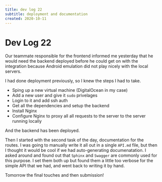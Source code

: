 ```yaml
---
title: dev log 22
subtitle: deployment and documentation
created: 2020-10-11
---
```

# Dev Log 22

Our teammate responsible for the frontend informed me yesterday that he would
need the backend deployed before he could get on with the integration because
Android emulation did not play nicely with the local servers.

I had done deployment previously, so I knew the steps I had to take.

- Sping up a new virtual machine (DigitalOcean in my case)
- Add a new user and give it `sudo` privelages
- Login to it and add ssh auth
- Get all the dependencies and setup the backend
- Install Nginx
- Configure Nginx to proxy all all requests to the server to the server running
locally

And the backend has been deployed.

Then I started with the second task of the day, documentation for the routes. I
was going to manually write it all out in a single `API.md` file, but then I
thought it would be cool if we had auto-generating documenatation. I asked
around and found out that `Sphinx` and `Swagger` are commonly used for this
purpose. I set them both up but found them a little too verbose for the simple
API that we had, and went back to writing it by hand.

Tomorrow the final touches and then submission!
